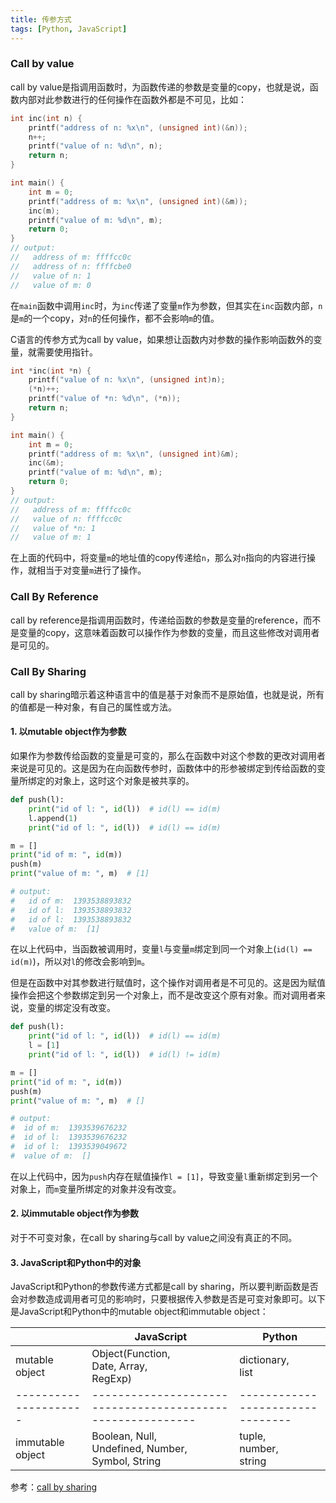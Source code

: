 ```yaml
---
title: 传参方式
tags: [Python, JavaScript]
---
```


### Call by value

call by value是指调用函数时，为函数传递的参数是变量的copy，也就是说，函数内部对此参数进行的任何操作在函数外都是不可见，比如：

``` c
int inc(int n) {
    printf("address of n: %x\n", (unsigned int)(&n));
    n++;
    printf("value of n: %d\n", n);
    return n;
}

int main() {
    int m = 0;
    printf("address of m: %x\n", (unsigned int)(&m));
    inc(m);
    printf("value of m: %d\n", m);
    return 0;
}
// output:
//   address of m: ffffcc0c
//   address of n: ffffcbe0
//   value of n: 1
//   value of m: 0
```

在`main`函数中调用`inc`时，为`inc`传递了变量`m`作为参数，但其实在`inc`函数内部，`n`是`m`的一个copy，对`n`的任何操作，都不会影响`m`的值。

C语言的传参方式为call by value，如果想让函数内对参数的操作影响函数外的变量，就需要使用指针。

``` c
int *inc(int *n) {
    printf("value of n: %x\n", (unsigned int)n);
    (*n)++;
    printf("value of *n: %d\n", (*n));
    return n;
}

int main() {
    int m = 0;
    printf("address of m: %x\n", (unsigned int)&m);
    inc(&m);
    printf("value of m: %d\n", m);
    return 0;
}
// output:
//   address of m: ffffcc0c
//   value of n: ffffcc0c
//   value of *n: 1
//   value of m: 1
```

在上面的代码中，将变量`m`的地址值的copy传递给`n`，那么对`n`指向的内容进行操作，就相当于对变量`m`进行了操作。

### Call By Reference

call by reference是指调用函数时，传递给函数的参数是变量的reference，而不是变量的copy，这意味着函数可以操作作为参数的变量，而且这些修改对调用者是可见的。

### Call By Sharing

call by sharing暗示着这种语言中的值是基于对象而不是原始值，也就是说，所有的值都是一种对象，有自己的属性或方法。

#### 1. 以mutable object作为参数

如果作为参数传给函数的变量是可变的，那么在函数中对这个参数的更改对调用者来说是可见的。这是因为在向函数传参时，函数体中的形参被绑定到传给函数的变量所绑定的对象上，这时这个对象是被共享的。

``` python
def push(l):
    print("id of l: ", id(l))  # id(l) == id(m)
    l.append(1)
    print("id of l: ", id(l))  # id(l) == id(m)

m = []
print("id of m: ", id(m))
push(m)
print("value of m: ", m)  # [1]

# output:
#   id of m:  1393538893832
#   id of l:  1393538893832
#   id of l:  1393538893832
#   value of m:  [1]
```


在以上代码中，当函数被调用时，变量`l`与变量`m`绑定到同一个对象上(`id(l) == id(m)`)，所以对`l`的修改会影响到`m`。

但是在函数中对其参数进行赋值时，这个操作对调用者是不可见的。这是因为赋值操作会把这个参数绑定到另一个对象上，而不是改变这个原有对象。而对调用者来说，变量的绑定没有改变。

``` python
def push(l):
    print("id of l: ", id(l))  # id(l) == id(m)
    l = [1]
    print("id of l: ", id(l))  # id(l) != id(m)

m = []
print("id of m: ", id(m))
push(m)
print("value of m: ", m)  # []

# output:
#  id of m:  1393539676232
#  id of l:  1393539676232
#  id of l:  1393539049672
#  value of m:  []
```

在以上代码中，因为`push`内存在赋值操作`l = [1]`，导致变量`l`重新绑定到另一个对象上，而`m`变量所绑定的对象并没有改变。

#### 2. 以immutable object作为参数

对于不可变对象，在call by sharing与call by value之间没有真正的不同。

#### 3. JavaScript和Python中的对象

JavaScript和Python的参数传递方式都是call by sharing，所以要判断函数是否会对参数造成调用者可见的影响时，只要根据传入参数是否是可变对象即可。以下是JavaScript和Python中的mutable object和immutable object：

|                       | JavaScript                                                 | Python                           |
|-----------------------|------------------------------------------------------------|----------------------------------|
| mutable<br/> object   | Object(Function,<br/>Date, Array,<br/>RegExp)              | dictionary,<br/> list            |
| --------------------- | ---------------------------------------------------------- | -------------------------------- |
| immutable<br/> object | Boolean, Null, <br/>Undefined, Number, <br/>Symbol, String | tuple, <br/>number, <br/>string  |

参考：[call by sharing](https://en.wikipedia.org/wiki/Evaluation_strategy#Call_by_sharing)
